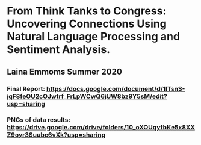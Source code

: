 # From Think Tanks to Congress: Uncovering Connections Using Natural Language Processing and Sentiment Analysis. 
## Laina Emmoms Summer 2020

### Final Report: https://docs.google.com/document/d/1lTsnS-jqF8feOU2cOJwtrf_FrLpWCwQ6jUW8bz9Y5sM/edit?usp=sharing
### PNGs of data results: https://drive.google.com/drive/folders/10_oXOUqyfbKe5x8XXZ9oyr3Suubc6vXk?usp=sharing
